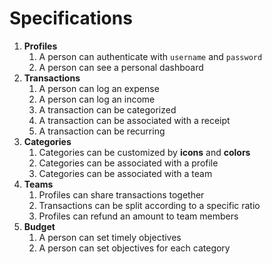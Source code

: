 # Specifications

1. **Profiles**
   1. A person can authenticate with `username` and `password`
   1. A person can see a personal dashboard
1. **Transactions**
   1. A person can log an expense
   1. A person can log an income
   1. A transaction can be categorized
   1. A transaction can be associated with a receipt
   1. A transaction can be recurring
1. **Categories**
   1. Categories can be customized by **icons** and **colors**
   1. Categories can be associated with a profile
   1. Categories can be associated with a team
1. **Teams**
   1. Profiles can share transactions together
   1. Transactions can be split according to a specific ratio
   1. Profiles can refund an amount to team members
1. **Budget**
   1. A person can set timely objectives
   1. A person can set objectives for each category
